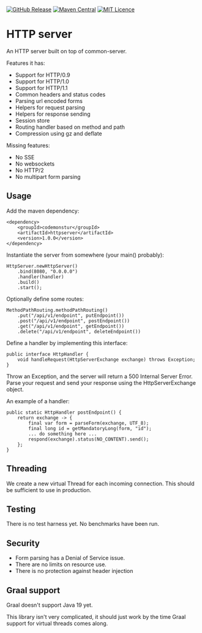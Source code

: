 
[![GitHub Release](https://img.shields.io/github/release/codemonstur/httpserver.svg)](https://github.com/codemonstur/httpserver/releases)
[![Maven Central](https://maven-badges.herokuapp.com/maven-central/com.github.codemonstur/httpserver/badge.svg)](http://mvnrepository.com/artifact/com.github.codemonstur/httpserver)
[![MIT Licence](https://badges.frapsoft.com/os/mit/mit.svg?v=103)](https://opensource.org/licenses/mit-license.php)

# HTTP server

An HTTP server built on top of common-server.

Features it has:
- Support for HTTP/0.9
- Support for HTTP/1.0
- Support for HTTP/1.1
- Common headers and status codes
- Parsing url encoded forms
- Helpers for request parsing
- Helpers for response sending
- Session store
- Routing handler based on method and path
- Compression using gz and deflate

Missing features:
- No SSE
- No websockets
- No HTTP/2
- No multipart form parsing

## Usage

Add the maven dependency:

    <dependency>
        <groupId>codemonstur</groupId>
        <artifactId>httpserver</artifactId>
        <version>1.0.0</version>
    </dependency>

Instantiate the server from somewhere (your main() probably):

    HttpServer.newHttpServer()
        .bind(8080, "0.0.0.0")
        .handler(handler)
        .build()
        .start();

Optionally define some routes:

    MethodPathRouting.methodPathRouting()
        .put("/api/v1/endpoint", putEndpoint())
        .post("/api/v1/endpoint", postEndpoint())
        .get("/api/v1/endpoint", getEndpoint())
        .delete("/api/v1/endpoint", deleteEndpoint())

Define a handler by implementing this interface:

    public interface HttpHandler {
        void handleRequest(HttpServerExchange exchange) throws Exception;
    }

Throw an Exception, and the server will return a 500 Internal Server Error.
Parse your request and send your response using the HttpServerExchange object.

An example of a handler:

    public static HttpHandler postEndpoint() {
        return exchange -> {
            final var form = parseForm(exchange, UTF_8);
            final long id = getMandatoryLong(form, "id");
            ... do something here ...
            respond(exchange).status(NO_CONTENT).send();
        };
    }

## Threading

We create a new virtual Thread for each incoming connection.
This should be sufficient to use in production.

## Testing

There is no test harness yet.
No benchmarks have been run.

## Security

- Form parsing has a Denial of Service issue.
- There are no limits on resource use.
- There is no protection against header injection

## Graal support

Graal doesn't support Java 19 yet.

This library isn't very complicated, it should just work by the time Graal support for virtual threads comes along.
